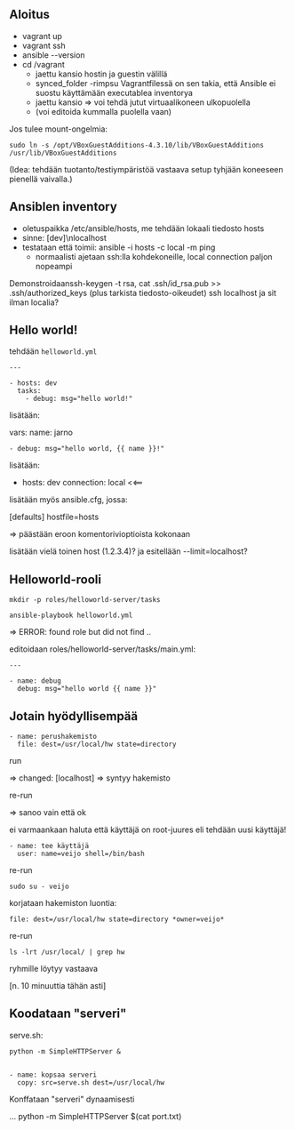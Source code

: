 
Aloitus
-------

   * vagrant up
   * vagrant ssh
   * ansible --version
   * cd /vagrant
      * jaettu kansio hostin ja guestin välillä
      * synced_folder -rimpsu Vagrantfilessä on sen takia, että Ansible ei suostu käyttämään executablea inventorya
      * jaettu kansio => voi tehdä jutut virtuaalikoneen ulkopuolella
      * (voi editoida kummalla puolella vaan)


Jos tulee mount-ongelmia:

    sudo ln -s /opt/VBoxGuestAdditions-4.3.10/lib/VBoxGuestAdditions /usr/lib/VBoxGuestAdditions


(Idea: tehdään tuotanto/testiympäristöä vastaava setup tyhjään koneeseen pienellä vaivalla.)
 

Ansiblen inventory
------------------

   * oletuspaikka /etc/ansible/hosts, me tehdään lokaali tiedosto hosts
   * sinne: [dev]\nlocalhost 
   * testataan että toimii: ansible -i hosts -c local -m ping
      * normaalisti ajetaan ssh:lla kohdekoneille, local connection paljon nopeampi

Demonstroidaanssh-keygen -t rsa, cat .ssh/id_rsa.pub >> .ssh/authorized_keys (plus
tarkista tiedosto-oikeudet) ssh localhost ja sit ilman localia?



Hello world!
------------

tehdään `helloworld.yml`

    ---

    - hosts: dev
      tasks: 
        - debug: msg="hello world!"


lisätään:

  vars:
    name: jarno

    - debug: msg="hello world, {{ name }}!"


lisätään:

- hosts: dev
  connection: local <<==

lisätään myös ansible.cfg, jossa:

[defaults]
hostfile=hosts

=> päästään eroon komentorivioptioista kokonaan

lisätään vielä toinen host (1.2.3.4)? ja esitellään --limit=localhost?


Helloworld-rooli
----------------


    mkdir -p roles/helloworld-server/tasks
    
    ansible-playbook helloworld.yml
    
=> ERROR: found role but did not find ..

editoidaan roles/helloworld-server/tasks/main.yml:

    ---
    
    - name: debug
      debug: msg="hello world {{ name }}" 


Jotain hyödyllisempää
---------------------


    - name: perushakemisto
      file: dest=/usr/local/hw state=directory


run

=> changed: [localhost] => syntyy hakemisto

re-run

=> sanoo vain että ok


ei varmaankaan haluta että käyttäjä on root-juures eli tehdään
uusi käyttäjä!


    - name: tee käyttäjä
      user: name=veijo shell=/bin/bash

re-run

    sudo su - veijo

korjataan hakemiston luontia:

    file: dest=/usr/local/hw state=directory *owner=veijo*

re-run

    ls -lrt /usr/local/ | grep hw
         

ryhmille löytyy vastaava

[n. 10 minuuttia tähän asti]

Koodataan "serveri"
-------------------

serve.sh:

    python -m SimpleHTTPServer &


    - name: kopsaa serveri
      copy: src=serve.sh dest=/usr/local/hw




Konffataan "serveri" dynaamisesti


...
python -m SimpleHTTPServer $(cat port.txt)


